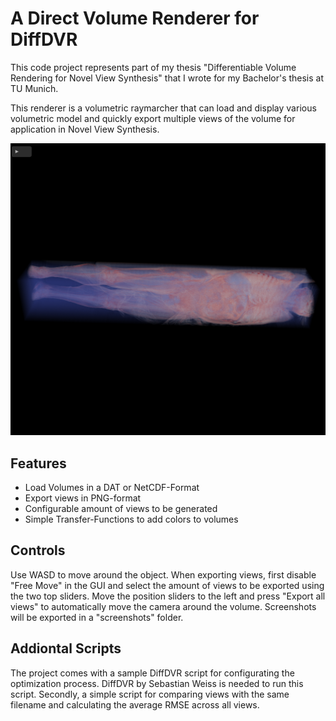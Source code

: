 # A Direct Volume Renderer for DiffDVR

This code project represents part of my thesis "Differentiable Volume Rendering for Novel View Synthesis"
that I wrote for my Bachelor's thesis at TU Munich.

This renderer is a volumetric raymarcher that can load and display various volumetric model
and quickly export multiple views of the volume for application in Novel View Synthesis.

![A screenshot of the program](screenshots/screenshot.png)

## Features
- Load Volumes in a DAT or NetCDF-Format
- Export views in PNG-format
- Configurable amount of views to be generated
- Simple Transfer-Functions to add colors to volumes

## Controls
Use WASD to move around the object. When exporting views, first disable "Free Move" in the GUI and select
the amount of views to be exported using the two top sliders. Move the position sliders to the left and press 
"Export all views" to automatically move the camera around the volume. Screenshots will be exported in a 
"screenshots" folder.

## Addiontal Scripts
The project comes with a sample DiffDVR script for configurating the optimization process. DiffDVR by Sebastian Weiss
is needed to run this script. Secondly, a simple script for comparing views with the same filename and calculating the average RMSE
across all views.